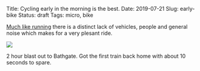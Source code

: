 Title: Cycling early in the morning is the best.
Date: 2019-07-21
Slug: early-bike
Status: draft
Tags: micro, bike

[Much like running]() there is a distinct lack of vehicles, people and general noise which makes for a very plesant ride.

<img src="/media/images/2019-07-21 early-bike.jpg" class="align-center" />

2 hour blast out to Bathgate. Got the first train back home with about 10 seconds to spare.

